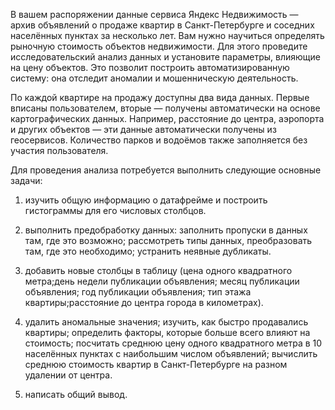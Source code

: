 В вашем распоряжении данные сервиса Яндекс Недвижимость — архив объявлений о продаже квартир в Санкт-Петербурге и соседних населённых пунктах за несколько лет. Вам нужно научиться определять рыночную стоимость объектов недвижимости. Для этого проведите исследовательский анализ данных и установите параметры, влияющие на цену объектов. Это позволит построить автоматизированную систему: она отследит аномалии и мошенническую деятельность.

По каждой квартире на продажу доступны два вида данных. Первые вписаны пользователем, вторые — получены автоматически на основе картографических данных. Например, расстояние до центра, аэропорта и других объектов — эти данные автоматически получены из геосервисов. Количество парков и водоёмов также заполняется без участия пользователя.

Для проведения анализа потребуется выполнить следующие основные задачи:

1) изучить общую информацию о датафрейме и построить гистограммы для его числовых столбцов.

2) выполнить предобработку данных: заполнить пропуски в данных там, где это возможно; рассмотреть типы данных, преобразовать там, где это необходимо; устранить неявные дубликаты.

3) добавить новые столбцы в таблицу (цена одного квадратного метра;день недели публикации объявления; месяц публикации объявления; год публикации объявления; тип этажа квартиры;расстояние до центра города в километрах).

4) удалить аномальные значения; изучить, как быстро продавались квартиры; определить факторы, которые больше всего влияют на стоимость; посчитать среднюю цену одного квадратного метра в 10 населённых пунктах с наибольшим числом объявлений; вычислить среднюю стоимость квартир в Санкт-Петербурге на разном удалении от центра.

5) написать общий вывод.

